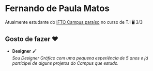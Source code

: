 # Fernando de Paula Matos 

Atualmente estudante do [IFTO Campus paraíso](https://www.ifto.edu.br/paraiso) no curso de T.I 🖥 3/3

## Gosto de fazer ❤️

- **Designer** 🖌 <br> _Sou Designer Gráfico com uma pequena esperiência de 5 anos e já participei de alguns projetos do Campus que estudo._

#